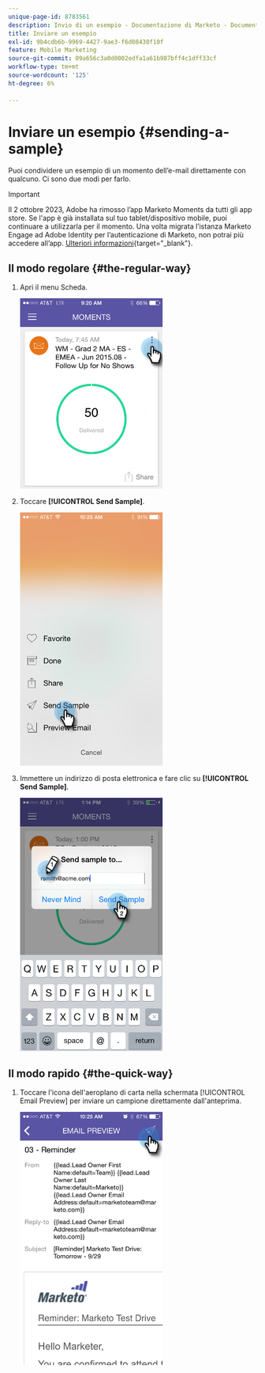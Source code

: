 ```yaml
---
unique-page-id: 8783561
description: Invio di un esempio - Documentazione di Marketo - Documentazione del prodotto
title: Inviare un esempio
exl-id: 9b4cdb6b-9969-4427-9ae3-f6d08430f10f
feature: Mobile Marketing
source-git-commit: 09a656c3a0d0002edfa1a61b987bff4c1dff33cf
workflow-type: tm+mt
source-wordcount: '125'
ht-degree: 6%

---
```


# Inviare un esempio {#sending-a-sample}

Puoi condividere un esempio di un momento dell’e-mail direttamente con qualcuno. Ci sono due modi per farlo.

>[!IMPORTANT]
>
>Il 2 ottobre 2023, Adobe ha rimosso l’app Marketo Moments da tutti gli app store. Se l&#39;app è già installata sul tuo tablet/dispositivo mobile, puoi continuare a utilizzarla per il momento. Una volta migrata l’istanza Marketo Engage ad Adobe Identity per l’autenticazione di Marketo, non potrai più accedere all’app. [Ulteriori informazioni](https://nation.marketo.com/t5/product-discussions/marketo-events-app-and-marketo-moments-app-end-of-life/m-p/340712/highlight/true#M193869){target="_blank"}.

## Il modo regolare {#the-regular-way}

1. Apri il menu Scheda.

   ![](assets/image2015-7-14-16-3a44-3a7.png)

1. Toccare **[!UICONTROL Send Sample]**.

   ![](assets/image2015-7-14-16-3a40-3a54.png)

1. Immettere un indirizzo di posta elettronica e fare clic su **[!UICONTROL Send Sample]**.

   ![](assets/image2015-7-14-17-3a2-3a32.png)

## Il modo rapido {#the-quick-way}

1. Toccare l&#39;icona dell&#39;aeroplano di carta nella schermata [!UICONTROL Email Preview] per inviare un campione direttamente dall&#39;anteprima.

   ![](assets/image2015-9-25-10-3a28-3a47.png)
